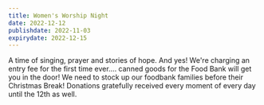 ```yaml
---
title: Women's Worship Night
date: 2022-12-12
publishdate: 2022-11-03
expirydate: 2022-12-15
---
```


A time of singing, prayer and stories of hope. And yes! We're charging an entry fee for the first time ever.... canned goods for the Food Bank will get you in the door! We need to stock up our foodbank families before their Christmas Break! Donations gratefully received every moment of every day until the 12th as well.

